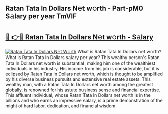 ## Ratan Tata In Dollars N𝚎t w𝚘rth - Part-pM0 S𝚊lary per year TmVlF

# <h2><a href="http://gc44ky5.nevu.top/?p=Ratan+Tata+In+Dollars">🔗 👉🔴 Ratan Tata In Dollars N𝚎t w𝚘rth - S𝚊lary</a></h2>

[![Ratan Tata In Dollars N𝚎t W𝚘rth](https://i.imgur.com/Oavwk0R.jpeg)](http://gc44ky5.nevu.top/?p=Ratan+Tata+In+Dollars)
What is Ratan Tata In Dollars n𝚎t w𝚘rth? What is Ratan Tata In Dollars s𝚊lary per year?
This wealthy person's Ratan Tata In Dollars net worth is substantial, making him one of the wealthiest individuals in his industry. His income from his job is considerable, but it is eclipsed by Ratan Tata In Dollars net worth, which is thought to be amplified by his diverse business pursuits and extensive real estate assets. This wealthy man, with a Ratan Tata In Dollars net worth among the greatest globally, is renowned for his astute business sense and financial expertise. This affluent individual, whose Ratan Tata In Dollars net worth is in the billions and who earns an impressive salary, is a prime demonstration of the might of hard labor, dedication, and financial wisdom.
